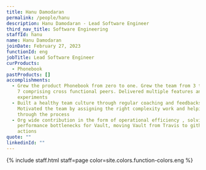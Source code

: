 ```yaml
---
title: Hanu Damodaran
permalink: /people/hanu
description: Hanu Damodaran - Lead Software Engineer
third_nav_title: Software Engineering
staffId: hanu
name: Hanu Damodaran
joinDate: February 27, 2023
functionId: eng
jobTitle: Lead Software Engineer
curProducts:
  - Phonebook
pastProducts: []
accomplishments:
  - Grew the product Phonebook from zero to one. Grew the team from 3 to size of
    7 comprising cross functional peers. Delivered multiple features and
    experiments
  - Built a healthy team culture through regular coaching and feedbacks.
    Motivated the team by assigning the right complexity work and helping them
    through the process
  - Org wide contribution in the form of operational efficiency , solving
    performance bottlenecks for Vault, moving Vault from Travis to github
    actions
quote: ""
linkedinId: ""
---
```


{% include staff.html staff=page color=site.colors.function-colors.eng %}
